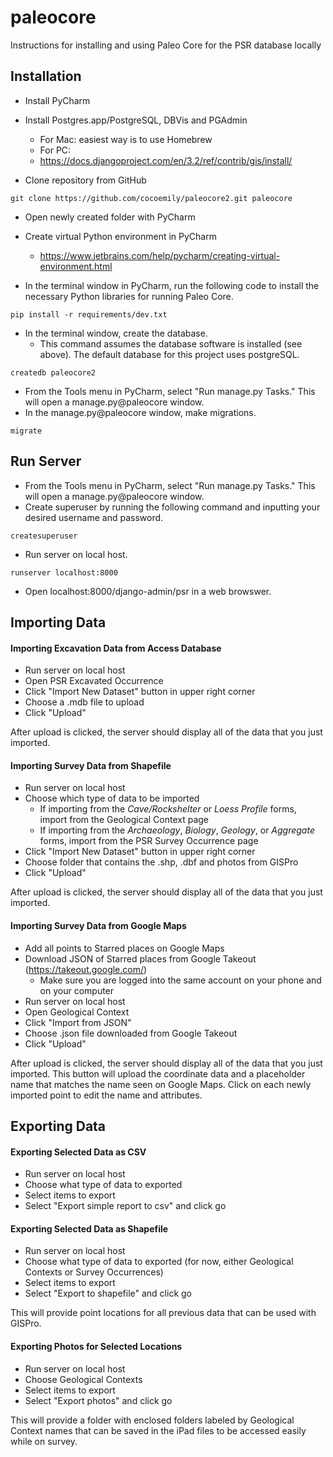 paleocore
==================

Instructions for installing and using Paleo Core for the PSR database locally

Installation
------------------
* Install PyCharm
* Install Postgres.app/PostgreSQL, DBVis and PGAdmin
  * For Mac: easiest way is to use Homebrew
  * For PC: 
  * https://docs.djangoproject.com/en/3.2/ref/contrib/gis/install/

* Clone repository from GitHub
```
git clone https://github.com/cocoemily/paleocore2.git paleocore
```
* Open newly created folder with PyCharm
* Create virtual Python environment in PyCharm 
    * https://www.jetbrains.com/help/pycharm/creating-virtual-environment.html


* In the terminal window in PyCharm, run the following code to install the necessary Python libraries for running Paleo Core.
```
pip install -r requirements/dev.txt
```

* In the terminal window, create the database. 
    * This command assumes the database software is installed (see above). The default database for this project uses postgreSQL.
```
createdb paleocore2
```

* From the Tools menu in PyCharm, select "Run manage.py Tasks." This will open a manage.py@paleocore window. 
* In the manage.py@paleocore window, make migrations.
```
migrate
```

Run Server
--------------------
* From the Tools menu in PyCharm, select "Run manage.py Tasks." This will open a manage.py@paleocore window. 
* Create superuser by running the following command and inputting your desired username and password.
```
createsuperuser
```

* Run server on local host.
```
runserver localhost:8000
```

* Open localhost:8000/django-admin/psr in a web browswer.


Importing Data
--------------------
#### Importing Excavation Data from Access Database
* Run server on local host
* Open PSR Excavated Occurrence
* Click "Import New Dataset" button in upper right corner
* Choose a .mdb file to upload
* Click "Upload"

After upload is clicked, the server should display all of the data that you just imported.

#### Importing Survey Data from Shapefile
* Run server on local host
* Choose which type of data to be imported
  * If importing from the _Cave/Rockshelter_ or _Loess Profile_ forms, import from the Geological Context page
  * If importing from the _Archaeology_, _Biology_, _Geology_, or _Aggregate_ forms, import from the PSR Survey Occurrence page
* Click "Import New Dataset" button in upper right corner
* Choose folder that contains the .shp, .dbf and photos from GISPro
* Click "Upload"

After upload is clicked, the server should display all of the data that you just imported. 

#### Importing Survey Data from Google Maps
* Add all points to Starred places on Google Maps 
* Download JSON of Starred places from Google Takeout (https://takeout.google.com/)
  * Make sure you are logged into the same account on your phone and on your computer
* Run server on local host
* Open Geological Context
* Click "Import from JSON"
* Choose .json file downloaded from Google Takeout
* Click "Upload"

After upload is clicked, the server should display all of the data that you just imported. 
This button will upload the coordinate data and a placeholder name that matches the name seen on Google Maps. 
Click on each newly imported point to edit the name and attributes.



Exporting Data
--------------------
#### Exporting Selected Data as CSV
* Run server on local host
* Choose what type of data to exported
* Select items to export
* Select "Export simple report to csv" and click go

#### Exporting Selected Data as Shapefile
* Run server on local host
* Choose what type of data to exported (for now, either Geological Contexts or Survey Occurrences)
* Select items to export
* Select "Export to shapefile" and click go

This will provide point locations for all previous data that can be used with GISPro.

#### Exporting Photos for Selected Locations
* Run server on local host
* Choose Geological Contexts
* Select items to export
* Select "Export photos" and click go

This will provide a folder with enclosed folders labeled by Geological Context names that can be saved in the iPad files to be accessed easily while on survey.

